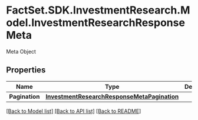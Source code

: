 # FactSet.SDK.InvestmentResearch.Model.InvestmentResearchResponseMeta
Meta Object

## Properties

Name | Type | Description | Notes
------------ | ------------- | ------------- | -------------
**Pagination** | [**InvestmentResearchResponseMetaPagination**](InvestmentResearchResponseMetaPagination.md) |  | [optional] 

[[Back to Model list]](../README.md#documentation-for-models) [[Back to API list]](../README.md#documentation-for-api-endpoints) [[Back to README]](../README.md)

